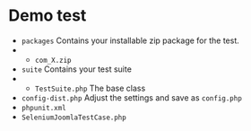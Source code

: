 # Demo test

* ```packages``` Contains your installable zip package for the test.
* * ```com_X.zip```
* ```suite``` Contains your test suite
* * ```TestSuite.php``` The base class
* ```config-dist.php``` Adjust the settings and save as ```config.php```
* ```phpunit.xml```
* ```SeleniumJoomlaTestCase.php```
